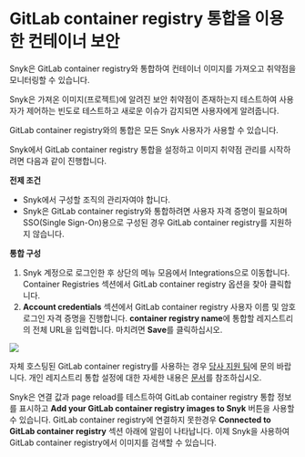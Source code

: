 # GitLab container registry 통합을 이용한 컨테이너 보안

Snyk은 GitLab container registry와 통합하여 컨테이너 이미지를 가져오고 취약점을 모니터링할 수 있습니다.

Snyk은 가져온 이미지(프로젝트)에 알려진 보안 취약점이 존재하는지 테스트하여 사용자가 제어하는 빈도로 테스트하고 새로운 이슈가 감지되면 사용자에게 알려줍니다.

GitLab container registry와의 통합은 모든 Snyk 사용자가 사용할 수 있습니다.

Snyk에서 GitLab container registry 통합을 설정하고 이미지 취약점 관리를 시작하려면 다음과 같이 진행합니다.

**전제 조건**

* Snyk에서 구성할 조직의 관리자여야 합니다.
* Snyk은 GitLab container registry와 통합하려면 사용자 자격 증명이 필요하며 SSO(Single Sign-On)용으로 구성된 경우 GitLab container registry를 지원하지 않습니다.

**통합 구성**

1. Snyk 계정으로 로그인한 후 상단의 메뉴 모음에서 Integrations으로 이동합니다. Container Registries 섹션에서 GitLab container registry 옵션을 찾아 클릭합니다.
2. **Account credentials** 섹션에서 GitLab container registry 사용자 이름 및 암호 로그인 자격 증명을 진행합니다. **container registry name**에 통합할 레지스트리의 전체 URL을 입력합니다. 마치려면 **Save**를 클릭하십시오.

![](../../../../.gitbook/assets/mceclip1-6-.png)

자체 호스팅된 GitLab container registry를 사용하는 경우 [당사 지원 팀](https://support.snyk.io/hc/en-us/requests/new)에 문의 바랍니다. 개인 레지스트리 통합 설정에 대한 자세한 내용은 [문서](../../integrate-self-hosted-container-registries/snyk-integration-to-self-hosted-container-registries.md)를 참조하십시오.

Snyk은 연결 값과 page reload를 테스트하여 GitLab container registry 통합 정보를 표시하고 **Add your GitLab container registry images to Snyk** 버튼을 사용할 수 있습니다. GitLab container registry에 연결하지 못한경우 **Connected to GitLab container registry** 섹션 아래에 알림이 나타납니다. 이제 Snyk을 사용하여 GitLab container registry에서 이미지를 검색할 수 있습니다.

